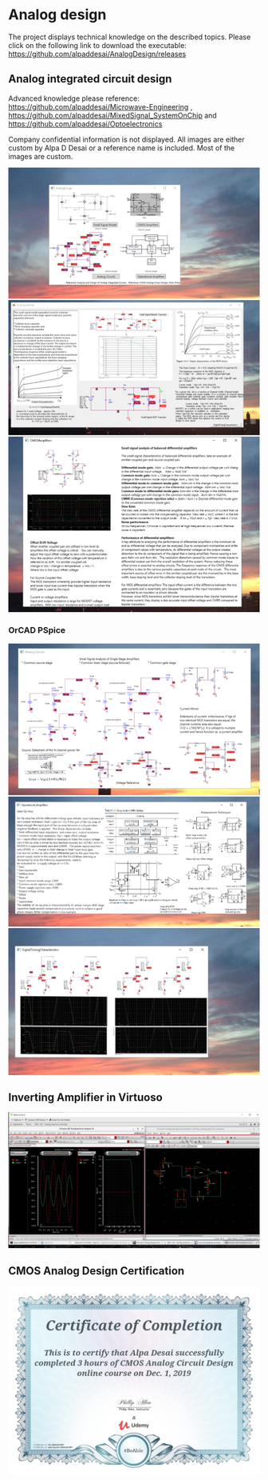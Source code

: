 # Analog design

The project displays technical knowledge on the described topics. Please click on the following link to download the executable:
https://github.com/alpaddesai/AnalogDesign/releases

## Analog integrated circuit design
Advanced knowledge please reference: https://github.com/alpaddesai/Microwave-Engineering , https://github.com/alpaddesai/MixedSignal_SystemOnChip and https://github.com/alpaddesai/Optoelectronics

Company confidential information is not displayed. All images are either custom by Alpa D Desai or a reference name is included.  Most of the images are custom. 


![AnalogDesign](MainWindowImage.png)
![AnalogDesign](SmallSignalModelImage.png)
![AnalogDesign](CMOSImage.png)

### OrCAD PSpice
![AnalogDesign](AnalogCircuitsImage.png)
![AnalogDesign](OperationalAmplifiersImage.png)
![AnalogDesign](DigitalTimingCharacteristics.png)

## Inverting Amplifier in Virtuoso
![InvertingAmplifier](inverting_amplifier.png)

## CMOS Analog Design Certification
![CMOS Analog Design](CMOSAnalogDesign.jpg)


